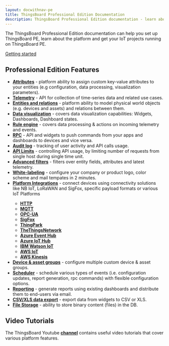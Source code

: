 ```yaml
---
layout: docwithnav-pe
title: ThingsBoard Professional Edition Documentation
description: ThingsBoard Professional Edition documentation - learn about the platform and get your IoT projects running on ThingsBoard
---
```


<p>The ThingsBoard Professional Edition documentation can help you set up ThingsBoard PE, learn about the platform and get your IoT projects running on ThingsBoard PE.</p>

<a style="margin: 10px 10px 10px 0;" href="/docs/getting-started-guides/helloworld-pe/" class="button">Getting started</a>

<h2 id="features">Professional Edition Features</h2>

<ul>
<li><b><a href="/docs/pe/user-guide/attributes/">Attributes</a></b> - platform ability to assign custom key-value attributes to your entities (e.g configuration, data processing, visualization parameters).</li>
<li><b><a href="/docs/pe/user-guide/telemetry/">Telemetry</a></b> - API for collection of time-series data and related use cases.</li>
<li><b><a href="/docs/pe/user-guide/rpc/">Entities and relations</a></b> - platform ability to model physical world objects (e.g. devices and assets) and relations between them.</li>
<li><b><a href="/docs/pe/guides#AnchorIDDataVisualization">Data visualization</a></b> - covers data visualization capabilities: Widgets, Dashboards, Dashboard states.</li>
<li><b><a href="/docs/pe/user-guide/rule-engine-2-0/re-getting-started/">Rule engine</a></b> - covers data processing & actions on incoming telemetry and events.</li>
<li><b><a href="/docs/pe/user-guide/rpc/">RPC</a></b> - API and widgets to push commands from your apps and dashboards to devices and vice versa.</li>
<li><b><a href="/docs/pe/user-guide/audit-log/">Audit log</a></b> - tracking of user activity and API calls usage.</li>
<li><b><a href="/docs/pe/user-guide/api-limits/">API Limits</a></b> - controlling API usage, by limiting number of requests from single host during single time unit.</li>
<li><b><a href="/docs/pe/user-guide/advanced-filters/">Advanced filters</a></b> - filters over entity fields, attributes and latest telemetry.</li>
<li><b><a href="/docs/user-guide/white-labeling/">White-labeling</a></b> - configure your company or product logo, color scheme and mail tempates in 2 minutes.</li>
<li><b><a href="/docs/user-guide/integrations/">Platform Integrations</a></b> - connect devices using connectivity solutions like NB IoT, LoRaWAN and SigFox, specific payload formats or various IoT Platforms</li>
    <ul>
        <li><b><a href="/docs/user-guide/integrations/http/">HTTP</a></b></li>
        <li><b><a href="/docs/user-guide/integrations/mqtt/">MQTT</a></b></li>
        <li><b><a href="/docs/user-guide/integrations/opc-ua/">OPC-UA</a></b></li>
        <li><b><a href="/docs/user-guide/integrations/sigfox/">SigFox</a></b></li>
        <li><b><a href="/docs/user-guide/integrations/thingpark/">ThingPark</a></b></li>
        <li><b><a href="/docs/user-guide/integrations/ttn/">TheThingsNetwork</a></b></li>
        <li><b><a href="/docs/user-guide/integrations/azure-event-hub/">Azure Event Hub</a></b></li>
        <li><b><a href="/docs/user-guide/integrations/azure-iot-hub/">Azure IoT Hub</a></b></li>
        <li><b><a href="/docs/user-guide/integrations/ibm-watson-iot/">IBM Watson IoT</a></b></li>
        <li><b><a href="/docs/user-guide/integrations/aws-iot/">AWS IoT</a></b></li>
        <li><b><a href="/docs/user-guide/integrations/aws-kinesis/">AWS Kinesis</a></b></li>
    </ul>
<li><b><a href="/docs/user-guide/groups/">Device & asset groups</a></b> - configure multiple custom device & asset groups.</li>
<li><b><a href="/docs/user-guide/scheduler/">Scheduler</a></b> - schedule various types of events (i.e. configuration updates, report generation, rpc commands) with flexible configuration options.</li>
<li><b><a href="/docs/user-guide/reporting/">Reporting</a></b> - generate reports using existing dashboards and distribute them to end-users via email.</li>
<li><b><a href="/docs/user-guide/csv-xls-data-export/">CSV/XLS data export</a></b> - export data from widgets to CSV or XLS.</li>
<li><b><a href="/docs/user-guide/file-storage/">File Storage</a></b> - ability to store binary content (files) in the DB.</li>
</ul>

<h2>Video Tutorials</h2>

<p>The ThingsBoard Youtube <b><a href="https://www.youtube.com/channel/UCDb9fsV-YR4JmnipAMGsVAQ/videos">channel</a></b> contains useful video tutorials that cover various platform features.</p>
